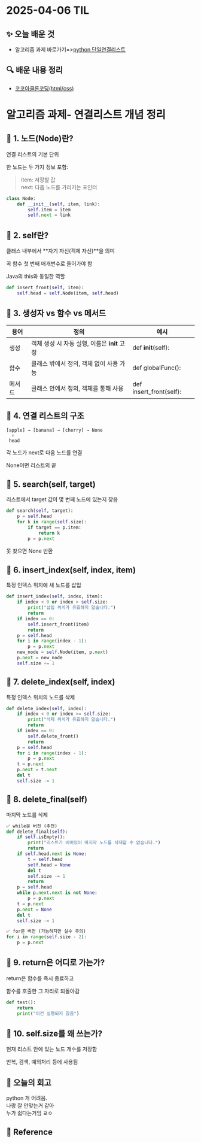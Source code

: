 # 2025-04-06 TIL

## ✨ 오늘 배운 것
- 알고리즘 과제 바로가기=>[python 단일연결리스트](../../Assignment/Algorithm\0403singlyLinkedList.py)

## 🔍 배운 내용 정리
- [코코아클론코딩(html/css)](../../Course/KOKOATALK/3_LEARNING%20CSS.md)
# 알고리즘 과제- 연결리스트 개념 정리

## 📌 1. 노드(Node)란?
연결 리스트의 기본 단위

한 노드는 두 가지 정보 포함:
>item: 저장할 값   
>next: 다음 노드를 가리키는 포인터
```py
class Node:
    def __init__(self, item, link):
        self.item = item
        self.next = link
```
## 📌 2. self란?
클래스 내부에서 **자기 자신(객체 자신)**을 의미

꼭 함수 첫 번째 매개변수로 들어가야 함

Java의 this와 동일한 역할
```py
def insert_front(self, item):
    self.head = self.Node(item, self.head)
```
## 📌 3. 생성자 vs 함수 vs 메서드
용어|	정의|	예시
---|---|---|
생성|	객체 생성 시 자동 실행, 이름은 __init__ 고정	|def __init__(self):
함수	|클래스 밖에서 정의, 객체 없이 사용 가능	|def globalFunc():
메서드	|클래스 안에서 정의, 객체를 통해 사용	|def insert_front(self):

## 📌 4. 연결 리스트의 구조
```
[apple] → [banana] → [cherry] → None
  ↑
 head
```
각 노드가 next로 다음 노드를 연결

None이면 리스트의 끝

## 📌 5. search(self, target)
리스트에서 target 값이 몇 번째 노드에 있는지 찾음
```python
def search(self, target):
    p = self.head
    for k in range(self.size):
        if target == p.item:
            return k
        p = p.next
```
못 찾으면 None 반환
## 📌 6. insert_index(self, index, item)
특정 인덱스 위치에 새 노드를 삽입
```py
def insert_index(self, index, item):
    if index < 0 or index > self.size:
        print("삽입 위치가 유효하지 않습니다.")
        return
    if index == 0:
        self.insert_front(item)
        return
    p = self.head
    for i in range(index - 1):
        p = p.next
    new_node = self.Node(item, p.next)
    p.next = new_node
    self.size += 1
```
## 📌 7. delete_index(self, index)
특정 인덱스 위치의 노드를 삭제
```py
def delete_index(self, index):
    if index < 0 or index >= self.size:
        print("삭제 위치가 유효하지 않습니다.")
        return
    if index == 0:
        self.delete_front()
        return
    p = self.head
    for i in range(index - 1):
        p = p.next
    t = p.next
    p.next = t.next
    del t
    self.size -= 1
```
## 📌 8. delete_final(self)
마지막 노드를 삭제
```py
✅ while문 버전 (추천)
def delete_final(self):
    if self.isEmpty():
        print("리스트가 비어있어 마지막 노드를 삭제할 수 없습니다.")
        return
    if self.head.next is None:
        t = self.head
        self.head = None
        del t
        self.size -= 1
        return
    p = self.head
    while p.next.next is not None:
        p = p.next
    t = p.next
    p.next = None
    del t
    self.size -= 1
```
```py
✅ for문 버전 (가능하지만 실수 주의)
for i in range(self.size - 2):
    p = p.next
```
## 📌 9. return은 어디로 가는가?
return은 함수를 즉시 종료하고

함수를 호출한 그 자리로 되돌아감
```py
def test():
    return
    print("이건 실행되지 않음")
```
## 📌 10. self.size를 왜 쓰는가?
현재 리스트 안에 있는 노드 개수를 저장함

반복, 검색, 예외처리 등에 사용됨

## 🤔 오늘의 회고
python 개 어려움.  
나랑 잘 안맞는거 같아   
누가 쉽다는거임 ㄹㅇ
## 📍 **Reference**